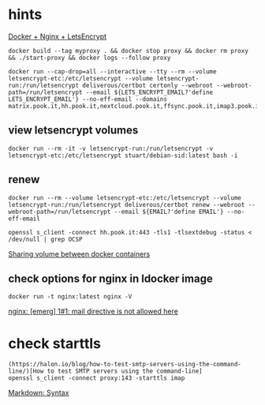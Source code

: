 # hints

[Docker + Nginx + LetsEncrypt](https://miki725.github.io/docker/crypto/2017/01/29/docker+nginx+letsencrypt.html)

	docker build --tag myproxy . && docker stop proxy && docker rm proxy && ./start-proxy && docker logs --follow proxy

	docker run --cap-drop=all --interactive --tty --rm --volume letsencrypt-etc:/etc/letsencrypt --volume letsencrypt-run:/run/letsencrypt deliverous/certbot certonly --webroot --webroot-path=/run/letsencrypt --email ${LETS_ENCRYPT_EMAIL?'define LETS_ENCRYPT_EMAIL'} --no-eff-email --domains matrix.pook.it,hh.pook.it,nextcloud.pook.it,ffsync.pook.it,imap3.pook.it,smtp3.pook.it,etesync.pook.it,mozillasync.pook.it

## view letsencrypt volumes

	docker run --rm -it -v letsencrypt-run:/run/letsencrypt -v letsencrypt-etc:/etc/letsencrypt stuart/debian-sid:latest bash -i

## renew
	docker run --rm --volume letsencrypt-etc:/etc/letsencrypt --volume letsencrypt-run:/run/letsencrypt deliverous/certbot renew --webroot --webroot-path=/run/letsencrypt --email ${EMAIL?'define EMAIL'} --no-eff-email

	openssl s_client -connect hh.pook.it:443 -tls1 -tlsextdebug -status < /dev/null | grep OCSP

[Sharing volume between docker containers](https://stackoverflow.com/questions/37000341/sharing-volume-between-docker-containers)

## check options for nginx in ldocker image
	docker run -t nginx:latest nginx -V

[nginx: [emerg] 1#1: mail directive is not allowed here](https://stackoverflow.com/questions/47296679/nginx-emerg-11-mail-directive-is-not-allowed-here-in-etc-nginx-conf-d-de)

# check starttls
	(https://halon.io/blog/how-to-test-smtp-servers-using-the-command-line/)[How to test SMTP servers using the command-line]
	openssl s_client -connect proxy:143 -starttls imap


[Markdown: Syntax](https://daringfireball.net/projects/markdown/syntax)
